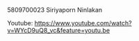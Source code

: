 5809700023 Siriyaporn Ninlakan

Youtube: https://www.youtube.com/watch?v=WYcD9uQ8_vc&feature=youtu.be

